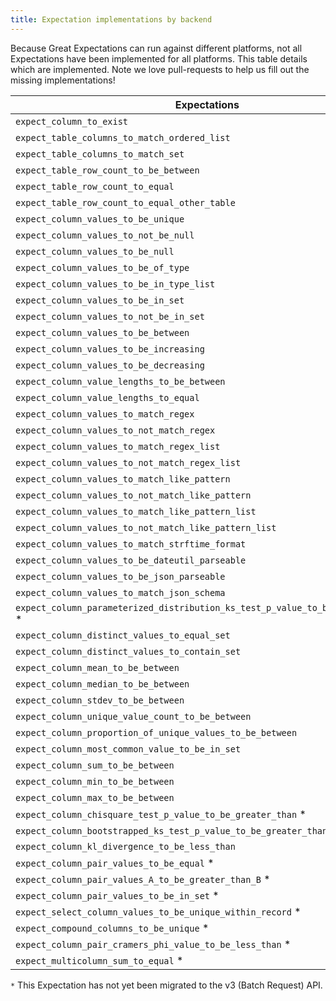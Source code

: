 ```yaml
---
title: Expectation implementations by backend
---
```



Because Great Expectations can run against different platforms, not all Expectations have been implemented
for all platforms. This table details which are implemented. Note we love pull-requests to help us fill
out the missing implementations!

|                                **Expectations**                                | **Pandas** | **SQL** | **Spark** |
---------------------------------------------------------------------------------|------------|---------|------------
|`expect_column_to_exist`                                                        | Y          | Y       | Y         |
|`expect_table_columns_to_match_ordered_list`                                    | Y          | Y       | Y         |
|`expect_table_columns_to_match_set`                                             | Y          | Y       | Y         |
|`expect_table_row_count_to_be_between`                                          | Y          | Y       | Y         |
|`expect_table_row_count_to_equal`                                               | Y          | Y       | Y         |
|`expect_table_row_count_to_equal_other_table`                                   | N          | Y       | N         |
|`expect_column_values_to_be_unique`                                             | Y          | Y       | Y         |
|`expect_column_values_to_not_be_null`                                           | Y          | Y       | Y         |
|`expect_column_values_to_be_null`                                               | Y          | Y       | Y         |
|`expect_column_values_to_be_of_type`                                            | Y          | Y       | Y         |
|`expect_column_values_to_be_in_type_list`                                       | Y          | Y       | Y         |
|`expect_column_values_to_be_in_set`                                             | Y          | Y       | Y         |
|`expect_column_values_to_not_be_in_set`                                         | Y          | Y       | Y         |
|`expect_column_values_to_be_between`                                            | Y          | Y       | Y         |
|`expect_column_values_to_be_increasing`                                         | Y          | N       | Y         |
|`expect_column_values_to_be_decreasing`                                         | Y          | N       | Y         |
|`expect_column_value_lengths_to_be_between`                                     | Y          | Y       | Y         |
|`expect_column_value_lengths_to_equal`                                          | Y          | Y       | Y         |
|`expect_column_values_to_match_regex`                                           | Y          | Y       | Y         |
|`expect_column_values_to_not_match_regex`                                       | Y          | Y       | Y         |
|`expect_column_values_to_match_regex_list`                                      | Y          | Y       | Y         |
|`expect_column_values_to_not_match_regex_list`                                  | Y          | Y       | Y         |
|`expect_column_values_to_match_like_pattern`                                    | N          | Y       | N         |
|`expect_column_values_to_not_match_like_pattern`                                | N          | Y       | N         |
|`expect_column_values_to_match_like_pattern_list`                               | N          | Y       | N         |
|`expect_column_values_to_not_match_like_pattern_list`                           | N          | Y       | N         |
|`expect_column_values_to_match_strftime_format`                                 | Y          | N       | Y         |
|`expect_column_values_to_be_dateutil_parseable`                                 | Y          | N       | N         |
|`expect_column_values_to_be_json_parseable`                                     | Y          | N       | Y         |
|`expect_column_values_to_match_json_schema`                                     | Y          | N       | Y         |
|`expect_column_parameterized_distribution_ks_test_p_value_to_be_greater_than` * | Y          | N       | N         |
|`expect_column_distinct_values_to_equal_set`                                    | Y          | Y       | Y         |
|`expect_column_distinct_values_to_contain_set`                                  | Y          | Y       | Y         |
|`expect_column_mean_to_be_between`                                              | Y          | Y       | Y         |
|`expect_column_median_to_be_between`                                            | Y          | Y       | Y         |
|`expect_column_stdev_to_be_between`                                             | Y          | N       | Y         |
|`expect_column_unique_value_count_to_be_between`                                | Y          | Y       | Y         |
|`expect_column_proportion_of_unique_values_to_be_between`                       | Y          | Y       | Y         |
|`expect_column_most_common_value_to_be_in_set`                                  | Y          | N       | Y         |
|`expect_column_sum_to_be_between`                                               | Y          | Y       | Y         |
|`expect_column_min_to_be_between`                                               | Y          | Y       | Y         |
|`expect_column_max_to_be_between`                                               | Y          | Y       | Y         |
|`expect_column_chisquare_test_p_value_to_be_greater_than` *                     | Y          | Y       | Y         |
|`expect_column_bootstrapped_ks_test_p_value_to_be_greater_than` *               | Y          | N       | N         |
|`expect_column_kl_divergence_to_be_less_than`                                   | Y          | Y       | Y         |
|`expect_column_pair_values_to_be_equal` *                                       | Y          | N       | Y         |
|`expect_column_pair_values_A_to_be_greater_than_B` *                            | Y          | N       | Y         |
|`expect_column_pair_values_to_be_in_set` *                                      | Y          | N       | Y         |
|`expect_select_column_values_to_be_unique_within_record` *                      | Y          | N       | Y         |
|`expect_compound_columns_to_be_unique` *                                        | Y          | Y       | Y         |
|`expect_column_pair_cramers_phi_value_to_be_less_than` *                        | Y          | N       | N         |
|`expect_multicolumn_sum_to_equal` *                                             | Y          | N       | Y         |

`*` This Expectation has not yet been migrated to the v3 (Batch Request) API.